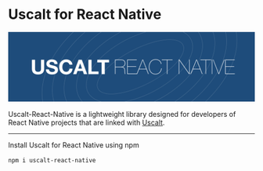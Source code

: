 # **Uscalt** for React Native

![](./assets/URN_banner.png)

Uscalt-React-Native is a lightweight library designed for developers of React Native projects that are linked with [Uscalt](https://www.uscalt.com/).
***
Install Uscalt for React Native using npm

```
npm i uscalt-react-native
```

